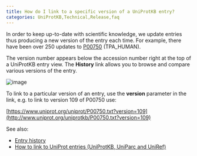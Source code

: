 ```yaml
---
title: How do I link to a specific version of a UniProtKB entry?
categories: UniProtKB,Technical,Release,faq
---
```


In order to keep up-to-date with scientific knowledge, we update entries thus producing a new version of the entry each time. For example, there have been over 250 updates to [P00750](http://www.uniprot.org/uniprotkb/P00750) (TPA_HUMAN).

The version number appears below the accession number right at the top of a UniProtKB entry view. The **History** link allows you to browse and compare various versions of the entry.

![image](https://github.com/ebi-uniprot/uniprot-manual/raw/main/images/entry_history_link.png)

To link to a particular version of an entry, use the **version** parameter in the link, e.g. to link to version 109 of P00750 use:

[https://www.uniprot.org/uniprot/P00750.txt?version=109](http://www.uniprot.org/uniprotkb/P00750.txt?version=109)

See also:

-   [Entry history](http://www.uniprot.org/manual/entry%5Fhistory)
-   [How to link to UniProt entries (UniProtKB, UniParc and UniRef)](http://www.uniprot.org/help/linking%5Fto%5Funiprot)
